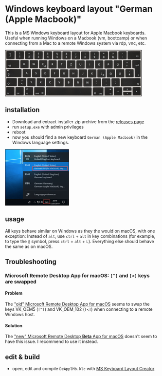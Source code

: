 # Windows keyboard layout "German (Apple Macbook)"

This is a MS Windows keyboard layout for Apple Macbook keyboards. Useful when running Windows on a Macbook (vm, bootcamp) or when connecting from a Mac to a remote Windows system via rdp, vnc, etc.

![apple-macbook-keyboard-german.png](apple-macbook-keyboard-german.png)

## installation
- Download and extract installer zip archive from the [releases page](https://github.com/christian-korneck/win10-keyboard-macbook-german/releases)
- run `setup.exe` with admin privileges
- reboot
- now you should find a new keyboard `German (Apple Macbook)` in the Windows language settings.

![windows-language-menu.png](windows-language-menu.png)

## usage
All keys behave similar on Windows as they the would on macOS, with one exception: Instead of `alt`, use `ctrl` + `alt` in key combinations (for example, to type the `@` symbol, press `ctrl` + `alt` + `L`). Everything else should behave the same as on macOS.

## Troubleshooting
### Microsoft Remote Desktop App for macOS: `[^]` and `[<]` keys are swapped
#### Problem
The ["old" Microsoft Remote Desktop App for macOS](https://itunes.apple.com/de/app/microsoft-remote-desktop-8/id715768417?l=en&mt=12) seems to swap the keys VK_OEM5 (`[^]`) and VK_OEM_102 (`[<]`) when connecting to a remote Windows host.
#### Solution
The ["new" Microsoft Remote Desktop **Beta** App for macOS](http://go.microsoft.com/fwlink/?LinkID=619698&clcid=0x409) doesn't seem to have this issue. I recommend to use it instead.


## edit & build
- open, edit and compile `DeApplMb.klc` with [MS Keyboard Layout Creator](https://www.microsoft.com/en-us/download/details.aspx?id=22339)


